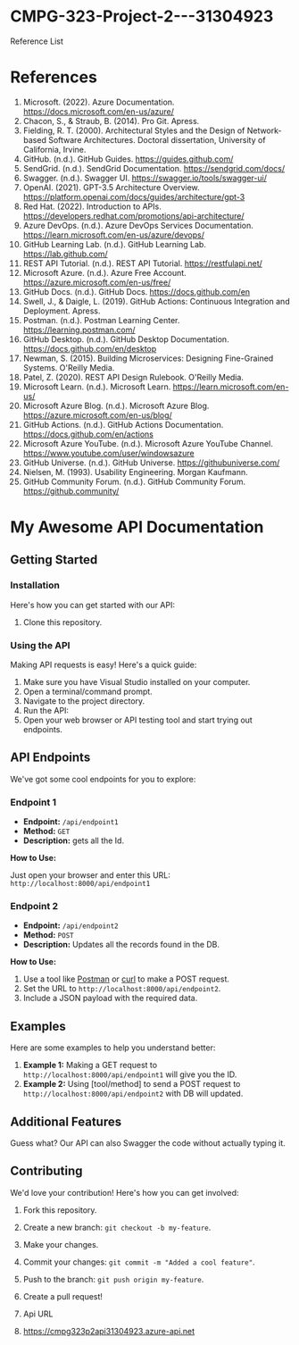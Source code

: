 # CMPG-323-Project-2---31304923

Reference List

# References

1. Microsoft. (2022). Azure Documentation. https://docs.microsoft.com/en-us/azure/
2. Chacon, S., & Straub, B. (2014). Pro Git. Apress.
3. Fielding, R. T. (2000). Architectural Styles and the Design of Network-based Software Architectures. Doctoral dissertation, University of California, Irvine.
4. GitHub. (n.d.). GitHub Guides. https://guides.github.com/
5. SendGrid. (n.d.). SendGrid Documentation. https://sendgrid.com/docs/
6. Swagger. (n.d.). Swagger UI. https://swagger.io/tools/swagger-ui/
7. OpenAI. (2021). GPT-3.5 Architecture Overview. https://platform.openai.com/docs/guides/architecture/gpt-3
8. Red Hat. (2022). Introduction to APIs. https://developers.redhat.com/promotions/api-architecture/
9. Azure DevOps. (n.d.). Azure DevOps Services Documentation. https://learn.microsoft.com/en-us/azure/devops/
10. GitHub Learning Lab. (n.d.). GitHub Learning Lab. https://lab.github.com/
11. REST API Tutorial. (n.d.). REST API Tutorial. https://restfulapi.net/
12. Microsoft Azure. (n.d.). Azure Free Account. https://azure.microsoft.com/en-us/free/
13. GitHub Docs. (n.d.). GitHub Docs. https://docs.github.com/en
14. Swell, J., & Daigle, L. (2019). GitHub Actions: Continuous Integration and Deployment. Apress.
15. Postman. (n.d.). Postman Learning Center. https://learning.postman.com/
16. GitHub Desktop. (n.d.). GitHub Desktop Documentation. https://docs.github.com/en/desktop
17. Newman, S. (2015). Building Microservices: Designing Fine-Grained Systems. O'Reilly Media.
18. Patel, Z. (2020). REST API Design Rulebook. O'Reilly Media.
19. Microsoft Learn. (n.d.). Microsoft Learn. https://learn.microsoft.com/en-us/
20. Microsoft Azure Blog. (n.d.). Microsoft Azure Blog. https://azure.microsoft.com/en-us/blog/
21. GitHub Actions. (n.d.). GitHub Actions Documentation. https://docs.github.com/en/actions
22. Microsoft Azure YouTube. (n.d.). Microsoft Azure YouTube Channel. https://www.youtube.com/user/windowsazure
23. GitHub Universe. (n.d.). GitHub Universe. https://githubuniverse.com/
24. Nielsen, M. (1993). Usability Engineering. Morgan Kaufmann.
25. GitHub Community Forum. (n.d.). GitHub Community Forum. https://github.community/

# My Awesome API Documentation

## Getting Started

### Installation

Here's how you can get started with our API:

1. Clone this repository.

### Using the API

Making API requests is easy! Here's a quick guide:

1. Make sure you have Visual Studio installed on your computer.
2. Open a terminal/command prompt.
3. Navigate to the project directory.
4. Run the API: 
5. Open your web browser or API testing tool and start trying out endpoints.

## API Endpoints

We've got some cool endpoints for you to explore:

### Endpoint 1

- **Endpoint:** `/api/endpoint1`
- **Method:** `GET`
- **Description:** gets all the Id.

**How to Use:**

Just open your browser and enter this URL: `http://localhost:8000/api/endpoint1`

### Endpoint 2

- **Endpoint:** `/api/endpoint2`
- **Method:** `POST`
- **Description:** Updates all the records found in the DB.

**How to Use:**

1. Use a tool like [Postman](https://www.postman.com/) or [curl](https://curl.se/) to make a POST request.
2. Set the URL to `http://localhost:8000/api/endpoint2`.
3. Include a JSON payload with the required data.

## Examples

Here are some examples to help you understand better:

1. **Example 1:** Making a GET request to `http://localhost:8000/api/endpoint1` will give you the ID.
2. **Example 2:** Using [tool/method] to send a POST request to `http://localhost:8000/api/endpoint2` with DB will updated.

## Additional Features

Guess what? Our API can also Swagger the code without actually typing it.

## Contributing

We'd love your contribution! Here's how you can get involved:

1. Fork this repository.
2. Create a new branch: `git checkout -b my-feature`.
3. Make your changes.
4. Commit your changes: `git commit -m "Added a cool feature"`.
5. Push to the branch: `git push origin my-feature`.
6. Create a pull request!

7. Api URL
8. https://cmpg323p2api31304923.azure-api.net
